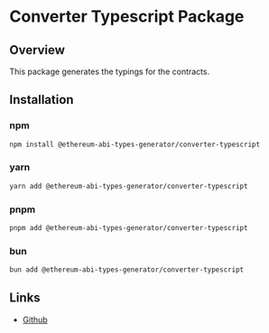 # Converter Typescript Package

## Overview

This package generates the typings for the contracts.

## Installation

### npm

```bash
npm install @ethereum-abi-types-generator/converter-typescript
```

### yarn

```bash
yarn add @ethereum-abi-types-generator/converter-typescript
```

### pnpm

```bash
pnpm add @ethereum-abi-types-generator/converter-typescript
```

### bun

```bash
bun add @ethereum-abi-types-generator/converter-typescript
```

## Links

- [Github](https://github.com/joshstevens19/ethereum-abi-types-generator)
